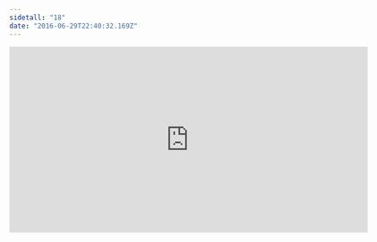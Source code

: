 ```yaml
---
sidetall: "18"
date: "2016-06-29T22:40:32.169Z"
---
```

<!--

![Geir Gliser'n Grevling & Herr Havre Rev](./12_1_Geir_G_Farger.png)

Peter hid his dandelions, and accompanied the afflicted parent, who was all of a twitter. They crossed several fields and began to climb the hill; the tracks of Tommy Brock were plainly to be seen. He seemed to have put down the sack every dozen yards, to rest.

"He must be very puffed; we are close behind him, by the scent. What a nasty person!" said Peter. -->


<iframe src="https://docs.google.com/forms/d/e/1FAIpQLSdaU1qxlU76iRXUClnxtVycECOt0wqjnCQ8tT6mIzPJxbwDUg/viewform?embedded=true" width="640" height="333" frameborder="0" marginheight="0" marginwidth="0">Loading...</iframe>

